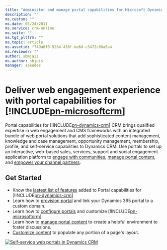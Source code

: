 ```yaml
---
title: "Administer and manage portal capabilities for Microsoft Dynamics 365 | MicrosoftDocs"
description: ""
ms.custom: ""
ms.date: 05/24/2017
ms.service: crm-online
ms.suite: ""
ms.tgt_pltfrm: ""
ms.topic: article
ms.assetid: f749a8f0-5284-430f-be6d-c3472c08a5a4
ms.reviewer: ""
author: sbmjais
ms.author: shjais
manager: sakudes
---
```

# Deliver web engagement experience with portal capabilities for [!INCLUDE[pn-microsoftcrm](../includes/pn-microsoftcrm.md)]

Portal capabilities for [!INCLUDE[pn-dynamics-crm](../includes/pn-dynamics-crm.md)] CRM brings qualified expertise in web engagement and CMS frameworks with an integrated bundle of web portal solutions that add sophisticated content management, knowledge and case management, opportunity management, membership, profile, and self-service capabilities to Dynamics CRM. Use portals to set up an interactive, web-based sales, services, support and social engagement application platform to [engage with communities](engage-with-communities.md), [manage portal content](manage-portal-content.md), and [empower your channel partners](configure-web-roles-partner-portal.md). 

## Get Started
- Know the [lastest list of features](monthly-updates-portals.md) added to Portal capabilities for [!INCLUDE[pn-dynamics-crm](../includes/pn-dynamics-crm.md)]
- Learn how to [provision portal](provision-portal.md) and link your Dynamics 365 portal to a custom domain.
- Learn how to [configure portals](configure-portal.md) and customize [!INCLUDE[pn-microsoftcrm](../includes/pn-microsoftcrm.md)].
- Learn how to [manage portal content](manage-portal-content.md) to create a helpful environment to foster discussions.
- [Customize content](customize-content-snippets) to populate any portion of a page's layout.

[![Self-service web portals in Dynamics CRM](https://img.youtube.com/vi/9SLUlU_gv0E/0.jpg)](https://www.youtube.com/watch?v=9SLUlU_gv0E "Click to play this video on YouTube.com")

